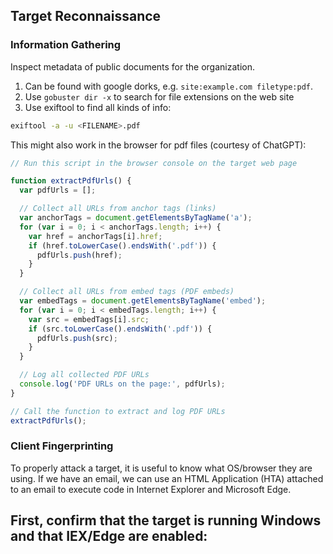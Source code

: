## Target Reconnaissance

### Information Gathering
Inspect metadata of public documents for the organization. 
1. Can be found with google dorks, e.g. `site:example.com filetype:pdf`.
2. Use `gobuster dir -x` to search for file extensions on the web site
3. Use exiftool to find all kinds of info:
```bash
exiftool -a -u <FILENAME>.pdf
```
This might also work in the browser for pdf files (courtesy of ChatGPT):
```javascript
// Run this script in the browser console on the target web page

function extractPdfUrls() {
  var pdfUrls = [];

  // Collect all URLs from anchor tags (links)
  var anchorTags = document.getElementsByTagName('a');
  for (var i = 0; i < anchorTags.length; i++) {
    var href = anchorTags[i].href;
    if (href.toLowerCase().endsWith('.pdf')) {
      pdfUrls.push(href);
    }
  }

  // Collect all URLs from embed tags (PDF embeds)
  var embedTags = document.getElementsByTagName('embed');
  for (var i = 0; i < embedTags.length; i++) {
    var src = embedTags[i].src;
    if (src.toLowerCase().endsWith('.pdf')) {
      pdfUrls.push(src);
    }
  }

  // Log all collected PDF URLs
  console.log('PDF URLs on the page:', pdfUrls);
}

// Call the function to extract and log PDF URLs
extractPdfUrls();
```

### Client Fingerprinting
To properly attack a target, it is useful to know what OS/browser they are using. If we have an email, we can use an HTML Application (HTA) attached to an email to execute code in Internet Explorer and Microsoft Edge.

First, confirm that the target is running Windows and that IEX/Edge are enabled:
- 


```bash

```
```bash

```
```bash

```
```bash

```
```bash

```
```bash

```
```bash

```
```bash

```
```bash

```
```bash

```
